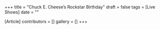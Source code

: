 +++
title = "Chuck E. Cheese’s Rockstar Birthday"
draft = false
tags = [Live Shows]
date = ""

[Article]
contributors = []
gallery = []
+++